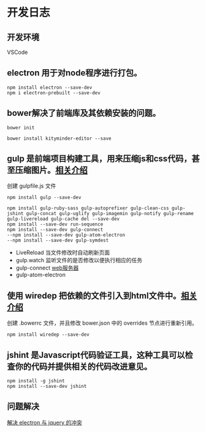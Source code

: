 # 开发日志

## 开发环境
VSCode


## electron 用于对node程序进行打包。
```
npm install electron --save-dev
npm i electron-prebuilt --save-dev
```


## bower解决了前端库及其依赖安装的问题。
``` bower
bower init

bower install kityminder-editor --save
```


## gulp 是前端项目构建工具，用来压缩js和css代码，甚至压缩图片。[相关介绍](http://markpop.github.io/2014/09/17/Gulp入门教程)
创建 gulpfile.js 文件
```
npm install gulp --save-dev

npm install gulp-ruby-sass gulp-autoprefixer gulp-clean-css gulp-jshint gulp-concat gulp-uglify gulp-imagemin gulp-notify gulp-rename gulp-livereload gulp-cache del --save-dev
npm install --save-dev run-sequence
npm install --save-dev gulp-connect
--npm install --save-dev gulp-atom-electron
--npm install --save-dev gulp-symdest

```
- LiveReload 当文件修改时自动刷新页面
- gulp.watch 监听文件的是否修改以便执行相应的任务
- gulp-connect [web服务器](https://github.com/AveVlad/gulp-connect/)
- gulp-atom-electron 

## 使用 wiredep 把依赖的文件引入到html文件中。[相关介绍](http://www.tuicool.com/articles/2qQbMnN)
创建 .bowerrc 文件，并且修改 bower.json 中的 overrides 节点进行重新引用。
```
npm install wiredep --save-dev
```


## jshint 是Javascript代码验证工具，这种工具可以检查你的代码并提供相关的代码改进意见。
``` 
npm install -g jshint
npm install --save-dev jshint
``` 


## 问题解决
[解决 electron 与 jquery 的冲突](http://stackoverflow.com/questions/30271011/electron-jquery-errors)

